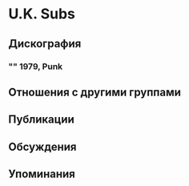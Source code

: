 # U.K. Subs



## Дискография

### "" 1979, Punk




## Отношения с другими группами


## Публикации


## Обсуждения


## Упоминания

